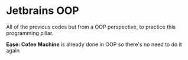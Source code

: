 # Jetbrains OOP   
All of the previous codes but from a OOP perspective, to practice this programming pillar.   

**Ease: Cofee Machine** is already done in OOP so there's no need to do it again
